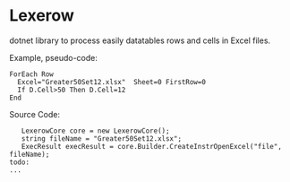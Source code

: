 # Lexerow
dotnet library to process easily datatables rows and cells in Excel files.

Example, pseudo-code:

```
ForEach Row
  Excel="Greater50Set12.xlsx"  Sheet=0 FirstRow=0
  If D.Cell>50 Then D.Cell=12
End
```

Source Code:
```
   LexerowCore core = new LexerowCore();
   string fileName = "Greater50Set12.xlsx";
   ExecResult execResult = core.Builder.CreateInstrOpenExcel("file", fileName);
todo:
...
```
